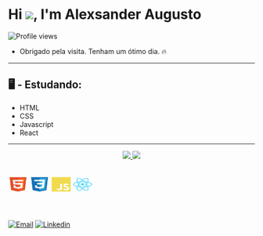 <h1 align="left">Hi <img src="https://raw.githubusercontent.com/kaueMarques/kaueMarques/master/hi.gif" width="30px">, I'm Alexsander Augusto</h1>
<p align="left"> <img src="https://komarev.com/ghpvc/?username=maykbrito&color=yellow" alt="Profile views" /> </p>

- Obrigado pela visita. Tenham um ótimo dia. 🔥
<hr>
<h2>🖥️ - Estudando:</h2>
   <ul>
   <li>HTML</li>
   <li>CSS</li>
   <li>Javascript</li>
   <li>React</li>
</ul>
<hr>
<div align="center">
  <a href="https://github.com/shootowned">
  <img height="165em" src="https://github-readme-stats.vercel.app/api?username=shootowned&show_icons=true&theme=dark&include_all_commits=true&count_private=true"/>
  <img height="165em" src="https://github-readme-stats.vercel.app/api/top-langs/?username=shootowned&layout=compact&langs_count=7&theme=dark"/>
  </a>
</div>
</br>
<div style="display: inline_block"><br>
    <img align="center" alt="HTML" height="30" width="40" src="https://raw.githubusercontent.com/devicons/devicon/master/icons/html5/html5-original.svg">
    <img align="center" alt="CSS" height="30" width="40" src="https://raw.githubusercontent.com/devicons/devicon/master/icons/css3/css3-original.svg">
    <img align="center" alt="Js" height="30" width="40" src="https://raw.githubusercontent.com/devicons/devicon/master/icons/javascript/javascript-plain.svg">
    <img align="center" alt="React" height="30" width="40" src="https://raw.githubusercontent.com/devicons/devicon/master/icons/react/react-original.svg">
</div>
<h1></h1>
  
<div><br>
   <a href=mailto:"alex.morais.pass@gmail.com" target="_blank"><img align="center" alt="Email" src="https://img.shields.io/badge/Gmail-D14836?style=for-the-badge&logo=gmail&logoColor=white"></a>
   <a href="https://www.linkedin.com/in/alexsander-augusto-developer/" target="_blank"><img align="center" alt="Linkedin" src="https://img.shields.io/badge/LinkedIn-0077B5?style=for-the-badge&logo=linkedin&logoColor=white"></a>
</div>
